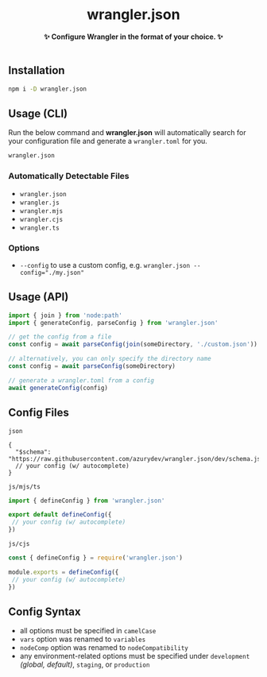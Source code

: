 <div align='center'>
<h1>wrangler.json</h1>
<b>✨ Configure Wrangler in the format of your choice. ✨</b>
</br>
</br>
</div>

## Installation

```bash
npm i -D wrangler.json
```

## Usage (CLI)

Run the below command and **wrangler.json** will automatically search for your configuration file and generate a `wrangler.toml` for you.

```bash
wrangler.json
```

### Automatically Detectable Files

- `wrangler.json`
- `wrangler.js`
- `wrangler.mjs`
- `wrangler.cjs`
- `wrangler.ts`

### Options

- `--config` to use a custom config, e.g. `wrangler.json --config="./my.json"`

## Usage (API)

```javascript
import { join } from 'node:path'
import { generateConfig, parseConfig } from 'wrangler.json'

// get the config from a file
const config = await parseConfig(join(someDirectory, './custom.json'))

// alternatively, you can only specify the directory name
const config = await parseConfig(someDirectory)

// generate a wrangler.toml from a config
await generateConfig(config)
```

## Config Files

`json`

```jsonc
{
  "$schema": "https://raw.githubusercontent.com/azurydev/wrangler.json/dev/schema.json",
  // your config (w/ autocomplete)
}
```

`js/mjs/ts`

```javascript
import { defineConfig } from 'wrangler.json'

export default defineConfig({
 // your config (w/ autocomplete)
})
```

`js/cjs`

```javascript
const { defineConfig } = require('wrangler.json')

module.exports = defineConfig({
 // your config (w/ autocomplete)
})
```

## Config Syntax

- all options must be specified in `camelCase`
- `vars` option was renamed to `variables`
- `nodeComp` option was renamed to `nodeCompatibility`
- any environment-related options must be specified under `development` *(global, default)*, `staging`, or `production`

